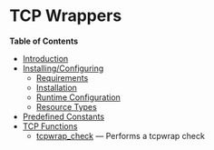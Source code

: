 TCP Wrappers
============

**Table of Contents**

-   [Introduction](/intro/tcpwrap.html)
-   [Installing/Configuring](/tcpwrap/setup.html)
    -   [Requirements](/tcpwrap/setup.html#Requirements)
    -   [Installation](/tcpwrap/setup.html#Installation)
    -   [Runtime
        Configuration](/tcpwrap/setup.html#Runtime%20Configuration)
    -   [Resource Types](/tcpwrap/setup.html#Resource%20Types)
-   [Predefined Constants](/tcpwrap/constants.html)
-   [TCP Functions](/ref/tcpwrap.html)
    -   [tcpwrap\_check](/ref/tcpwrap.html#tcpwrap_check) — Performs a
        tcpwrap check

